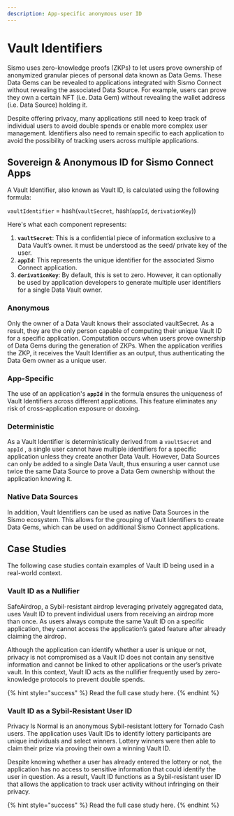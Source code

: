 ```yaml
---
description: App-specific anonymous user ID
---
```


# Vault Identifiers

Sismo uses zero-knowledge proofs (ZKPs) to let users prove ownership of anonymized granular pieces of personal data known as Data Gems. These Data Gems can be revealed to applications integrated with Sismo Connect without revealing the associated Data Source. For example, users can prove they own a certain NFT (i.e. Data Gem) without revealing the wallet address (i.e. Data Source) holding it.

Despite offering privacy, many applications still need to keep track of individual users to avoid double spends or enable more complex user management. Identifiers also need to remain specific to each application to avoid the possibility of tracking users across multiple applications.

## Sovereign & Anonymous ID for Sismo Connect Apps

A Vault Identifier, also known as Vault ID, is calculated using the following formula:

`vaultIdentifier` = hash(`vaultSecret`, hash(`appId`, `derivationKey`))

Here's what each component represents:

1. **`vaultSecret`**: This is a confidential piece of information exclusive to a Data Vault’s owner. it must be understood as the seed/ private key of the user.
2. **`appId`**: This represents the unique identifier for the associated Sismo Connect application.
3. **`derivationKey`**: By default, this is set to zero. However, it can optionally be used by application developers to generate multiple user identifiers for a single Data Vault owner.

### Anonymous

Only the owner of a Data Vault knows their associated vaultSecret. As a result, they are the only person capable of computing their unique Vault ID for a specific application. Computation occurs when users prove ownership of Data Gems during the generation of ZKPs. When the application verifies the ZKP, it receives the Vault Identifier as an output, thus authenticating the Data Gem owner as a unique user.

### App-Specific

The use of an application's **`appId`** in the formula ensures the uniqueness of Vault Identifiers across different applications. This feature eliminates any risk of cross-application exposure or doxxing.

### Deterministic

As a Vault Identifier is deterministically derived from a `vaultSecret` and `appId` , a single user cannot have multiple identifiers for a specific application unless they create another Data Vault. However, Data Sources can only be added to a single Data Vault, thus ensuring a user cannot use twice the same Data Source to prove a Data Gem ownership without the application knowing it.

### Native Data Sources

In addition, Vault Identifiers can be used as native Data Sources in the Sismo ecosystem. This allows for the grouping of Vault Identifiers to create Data Gems, which can be used on additional Sismo Connect applications.

## Case Studies

The following case studies contain examples of Vault ID being used in a real-world context.

### Vault ID as a Nullifier

SafeAirdrop, a Sybil-resistant airdrop leveraging privately aggregated data, uses Vault ID to prevent individual users from receiving an airdrop more than once. As users always compute the same Vault ID on a specific application, they cannot access the application’s gated feature after already claiming the airdrop.

Although the application can identify whether a user is unique or not, privacy is not compromised as a Vault ID does not contain any sensitive information and cannot be linked to other applications or the user’s private vault. In this context, Vault ID acts as the nullifier frequently used by zero-knowledge protocols to prevent double spends.

{% hint style="success" %}
Read the full case study here.
{% endhint %}

### Vault ID as a Sybil-Resistant User ID

Privacy Is Normal is an anonymous Sybil-resistant lottery for Tornado Cash users. The application uses Vault IDs to identify lottery participants are unique individuals and select winners. Lottery winners were then able to claim their prize via proving their own a winning Vault ID.

Despite knowing whether a user has already entered the lottery or not, the application has no access to sensitive information that could identify the user in question. As a result, Vault ID functions as a Sybil-resistant user ID that allows the application to track user activity without infringing on their privacy.

{% hint style="success" %}
Read the full case study here.
{% endhint %}
